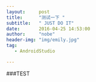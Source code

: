 ```yaml
---    
layout:     post
title:      "测试一下 " 
subtitle:   " JUST DO IT"
date:       2016-04-25 14:53:00
author:     "nobe"
header-img: "img/emily.jpg"
tag:
   - AndroidStudio     

---   
```




###TEST
